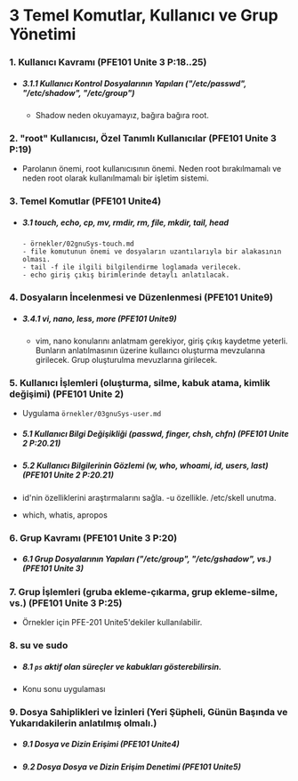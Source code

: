 # 3 Temel Komutlar, Kullanıcı ve Grup Yönetimi

### 1. Kullanıcı Kavramı (PFE101 Unite 3 P:18..25)
- ##### 3.1.1 Kullanıcı Kontrol Dosyalarının Yapıları ("/etc/passwd", "/etc/shadow", "/etc/group")
	- Shadow neden okuyamayız, bağıra bağıra root.

### 2. "root" Kullanıcısı, Özel Tanımlı Kullanıcılar (PFE101 Unite 3 P:19)
- Parolanın önemi, root kullanıcısının önemi. Neden root bırakılmamalı ve neden root olarak kullanılmamalı bir işletim sistemi.

### 3. Temel Komutlar (PFE101 Unite4)
- ##### 3.1 touch, echo, cp, mv, rmdir, rm, file, mkdir, tail, head
      - örnekler/02gnuSys-touch.md
      - file komutunun önemi ve dosyaların uzantılarıyla bir alakasının olması.
      - tail -f ile ilgili bilgilendirme loglamada verilecek.
      - echo giriş çıkış birimlerinde detaylı anlatılacak. 

### 4. Dosyaların İncelenmesi ve Düzenlenmesi (PFE101 Unite9)
- ##### 3.4.1 vi, nano, less, more                                        (PFE101 Unite9)
	- vim, nano konularını anlatmam gerekiyor, giriş çıkış kaydetme yeterli. Bunların anlatılmasının üzerine kullaıncı oluşturma mevzularına girilecek. Grup oluşturulma mevuzlarına girilecek. 

### 5. Kullanıcı İşlemleri (oluşturma, silme, kabuk atama, kimlik değişimi) (PFE101 Unite 2)
- Uygulama `örnekler/03gnuSys-user.md`


- ##### 5.1 Kullanıcı Bilgi Değişikliği (passwd, finger, chsh, chfn)               (PFE101 Unite 2 P:20.21)
- ##### 5.2 Kullanıcı Bilgilerinin Gözlemi (w, who, whoami, id, users, last)       (PFE101 Unite 2 P:20.21)

- id'nin özelliklerini araştırmalarını sağla. -u özellikle. /etc/skell unutma.

- which, whatis, apropos

### 6. Grup Kavramı (PFE101 Unite 3 P:20)
- ##### 6.1 Grup Dosyalarının Yapıları ("/etc/group", "/etc/gshadow", vs.)         (PFE101 Unite 3)

### 7. Grup İşlemleri (gruba ekleme-çıkarma, grup ekleme-silme, vs.) (PFE101 Unite 3 P:25)
- Örnekler için PFE-201 Unite5'dekiler kullanılabilir.

### 8. su ve sudo
- ##### 8.1 `ps` aktif olan süreçler ve kabukları gösterebilirsin.
- Konu sonu uygulaması

### 9. Dosya Sahiplikleri ve İzinleri (Yeri Şüpheli, Günün Başında ve Yukarıdakilerin anlatılmış olmalı.)
- ##### 9.1 Dosya ve Dizin Erişimi (PFE101 Unite4)
- ##### 9.2 Dosya Dosya ve Dizin Erişim Denetimi (PFE101 Unite5)